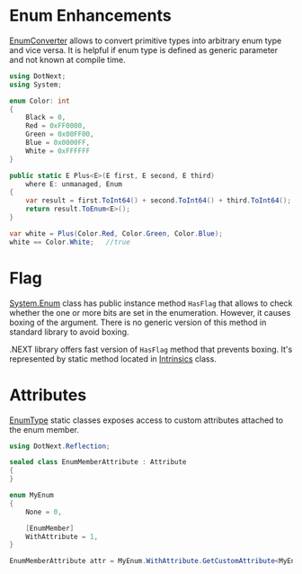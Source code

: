 Enum Enhancements
====
[EnumConverter](xref:DotNext.EnumConverter) allows to convert primitive types into arbitrary enum type and vice versa. It is helpful if enum type is defined as generic parameter and not known at compile time.

```csharp
using DotNext;
using System;

enum Color: int
{
    Black = 0,
    Red = 0xFF0000,
    Green = 0x00FF00,
    Blue = 0x0000FF,
    White = 0xFFFFFF
}

public static E Plus<E>(E first, E second, E third) 
    where E: unmanaged, Enum
{
    var result = first.ToInt64() + second.ToInt64() + third.ToInt64();
    return result.ToEnum<E>();
}

var white = Plus(Color.Red, Color.Green, Color.Blue);
white == Color.White;   //true
```

# Flag
[System.Enum](https://docs.microsoft.com/en-us/dotnet/api/system.enum) class has public instance method `HasFlag` that allows to check whether the one or more bits are set in the enumeration. However, it causes boxing of the argument. There is no generic version of this method in standard library to avoid boxing.

.NEXT library offers fast version of `HasFlag` method that prevents boxing. It's represented by static method located in [Intrinsics](xref:DotNext.Runtime.Intrinsics) class.

# Attributes
[EnumType](xref:DotNext.Reflection.EnumType) static classes exposes access to custom attributes attached to the enum member.

```csharp
using DotNext.Reflection;

sealed class EnumMemberAttribute : Attribute
{
}

enum MyEnum
{
    None = 0,

    [EnumMember]
    WithAttribute = 1,
}

EnumMemberAttribute attr = MyEnum.WithAttribute.GetCustomAttribute<MyEnum, EnumMemberAttribute>();
```